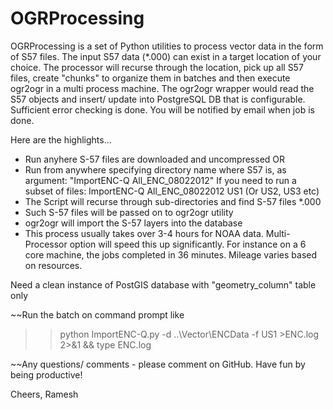 OGRProcessing
=============

OGRProcessing is a set of Python utilities to process vector data in the form of S57 files. The input S57 data (*.000) can exist in a target location of your choice. The processor will recurse through the location, pick up all S57 files, create "chunks" to organize them in batches and then execute ogr2ogr in a multi process machine. The ogr2ogr wrapper would read the S57 objects and insert/ update into PostgreSQL DB that is configurable. Sufficient error checking is done. You will be notified by email when job is done.


Here are the highlights...

* Run anyhere S-57 files are downloaded and uncompressed OR 
* Run from anywhere specifying directory name where S57 is, as argument: "ImportENC-Q All_ENC_08022012"
  If you need to run a subset of files: ImportENC-Q All_ENC_08022012 US1 (Or US2, US3 etc)
* The Script will recurse through sub-directories and find S-57 files *.000
* Such S-57 files will be passed on to ogr2ogr utility
* ogr2ogr will import the S-57 layers into the database
* This process usually takes over 3-4 hours for NOAA data. Multi-Processor option will speed this up significantly. For     instance on a 6 core machine, the jobs completed in 36 minutes. Mileage varies based on resources.

Need a clean instance of PostGIS database with "geometry_column" table only

~~Run the batch on command prompt like 
>>python ImportENC-Q.py -d ..\Vector\ENCData -f US1 >ENC.log 2>&1 && type ENC.log

~~Any questions/ comments - please comment on GitHub. Have fun by being productive!  

Cheers,
Ramesh
